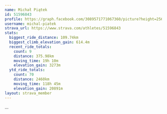 ```yaml
---
name: Michał Piątek
id: 51596843
profile: https://graph.facebook.com/3089571771067360/picture?height=256&width=256
username: michal-piatek
strava_url: https://www.strava.com/athletes/51596843
stats:
  biggest_ride_distance: 109.74km
  biggest_climb_elevation_gain: 614.4m
  recent_ride_totals:
    count: 9
    distance: 375.98km
    moving_time: 19h 10m
    elevation_gain: 3273m
  ytd_ride_totals:
    count: 70
    distance: 2460km
    moving_time: 118h 45m
    elevation_gain: 20891m
layout: strava_member
--- 
```

...
